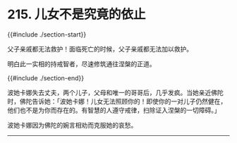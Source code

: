 # 215. 儿女不是究竟的依止
{{#include ./section-start}}

父子亲戚都无法救护！面临死亡的时候，父子亲戚都无法加以救护。



明白此一实相的持戒智者，尽速修筑通往涅槃的正道。

{{#include ./section-end}}

波她卡娜失去丈夫，两个儿子，父母和唯一的哥哥后，几乎发疯。当她亲近佛陀时，佛陀告诉她：「波她卡娜！儿女无法照顾你的！即使你的一对儿子仍然健在，他们也不是为你而存在的。有智慧的人遵守戒律，扫除证入涅槃的一切障碍。」

波她卡娜因为佛陀的婉言相劝而克服她的哀愁。


---



[^1]: 全文请参考【92. 家破人亡的波她卡娜】的故事。

